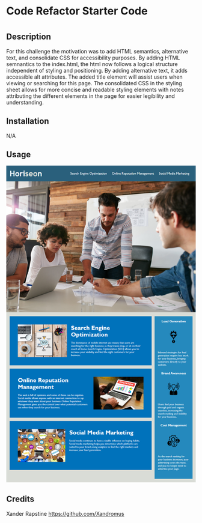 # Code Refactor Starter Code
# <Horiseon Challenge>

## Description

For this challenge the motivation was to add HTML semantics, alternative text, and consolidate CSS for accessibility purposes. By adding HTML semnantics to the index.html, the html now follows a logical structure independent of styling and positioning. By adding alternative text, it adds accessible alt attributes. The added title element will assist users when viewing or searching for this page. The consolidated CSS in the styling sheet allows for more concise and readable styling elements with notes attributing the different elements in the page for easier legibility and understanding. 


## Installation

N/A

## Usage

![screenshot.](./assets/images/screenshot.png)
## Credits

Xander Rapstine 
https://github.com/Xandromus


[def]: develop/assets/images/screenshot.png